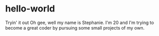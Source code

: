 # hello-world
Tryin' it out
Oh gee, well my name is Stephanie. I'm 20 and I'm trying to become a great coder by pursuing some small projects of my own.
